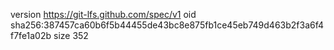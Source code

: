 version https://git-lfs.github.com/spec/v1
oid sha256:387457ca60b6f5b44455de43bc8e875fb1ce45eb749d463b2f3a6f4f7fe1a02b
size 352
